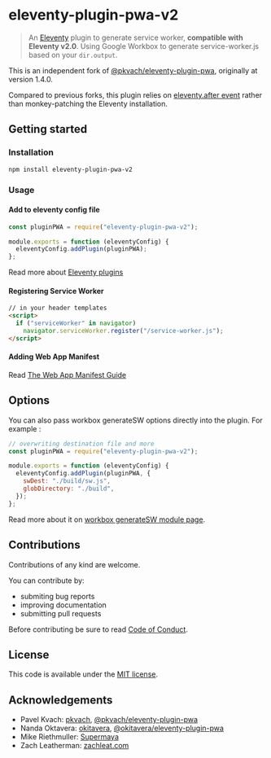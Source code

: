 # eleventy-plugin-pwa-v2

> An [Eleventy](https://11ty.io) plugin to generate service worker, **compatible with Eleventy v2.0**.
> Using Google Workbox to generate service-worker.js based on your `dir.output`.

This is an independent fork of [@pkvach/eleventy-plugin-pwa](https://github.com/pkvach/eleventy-plugin-pwa), originally at version 1.4.0.

Compared to previous forks, this plugin relies on [eleventy.after event](https://www.11ty.dev/docs/events/#eleventy.after) rather than monkey-patching the Eleventy installation.

## Getting started

### Installation

```sh
npm install eleventy-plugin-pwa-v2
```

### Usage

#### Add to eleventy config file

```js
const pluginPWA = require("eleventy-plugin-pwa-v2");

module.exports = function (eleventyConfig) {
  eleventyConfig.addPlugin(pluginPWA);
};
```

Read more about [Eleventy plugins](https://www.11ty.io/docs/plugins/)

#### Registering Service Worker

```html
// in your header templates
<script>
  if ("serviceWorker" in navigator)
    navigator.serviceWorker.register("/service-worker.js");
</script>
```

#### Adding Web App Manifest

Read [The Web App Manifest Guide](https://developers.google.com/web/fundamentals/web-app-manifest/)

## Options

You can also pass workbox generateSW options directly into the plugin.
For example :

```js
// overwriting destination file and more
const pluginPWA = require("eleventy-plugin-pwa-v2");

module.exports = function (eleventyConfig) {
  eleventyConfig.addPlugin(pluginPWA, {
    swDest: "./build/sw.js",
    globDirectory: "./build",
  });
};
```

Read more about it on [workbox generateSW module page](https://developers.google.com/web/tools/workbox/modules/workbox-build#full_generatesw_config).

## Contributions

Contributions of any kind are welcome.

You can contribute by:

- submiting bug reports
- improving documentation
- submitting pull requests

Before contributing be sure to read [Code of Conduct](https://github.com/lukemnet/eleventy-plugin-pwa-v2/blob/main/CODE_OF_CONDUCT.md).

## License

This code is available under the [MIT license](LICENSE).

## Acknowledgements

- Pavel Kvach: [pkvach](https://github.com/pkvach), [@pkvach/eleventy-plugin-pwa](https://github.com/pkvach/eleventy-plugin-pwa)
- Nanda Oktavera: [okitavera](https://github.com/okitavera), [@okitavera/eleventy-plugin-pwa](https://github.com/okitavera/eleventy-plugin-pwa)
- Mike Riethmuller: [Supermaya](https://github.com/MadeByMike/supermaya)
- Zach Leatherman: [zachleat.com](https://github.com/zachleat/zachleat.com)
